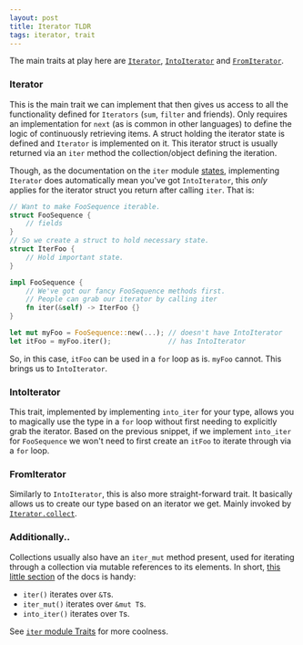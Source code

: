 ```yaml
---
layout: post
title: Iterator TLDR 
tags: iterator, trait
---
```


The main traits at play here are [`Iterator`][iterTrait], 
[`IntoIterator`][intoiterTrait] and [`FromIterator`][fromiterTrait]. 

### Iterator

This is the main trait we can implement that then gives us access 
to all the functionality defined for `Iterators` (`sum`, `filter` 
and friends). Only requires an implementation for `next` (as is
common in other languages) to define the logic of continuously 
retrieving items. A struct holding the iterator state is defined 
and `Iterator` is implemented on it. This iterator struct is 
usually returned via an `iter` method the collection/object 
defining the iteration. 

Though, as the documentation on the `iter` module [states][note1], 
implementing `Iterator` does automatically mean you've got 
`IntoIterator`, this *only* applies for the iterator struct you 
return after calling `iter`. That is:

```rust
// Want to make FooSequence iterable.
struct FooSequence {
    // fields
}
// So we create a struct to hold necessary state.
struct IterFoo {
    // Hold important state.
}

impl FooSequence {
    // We've got our fancy FooSequence methods first.
    // People can grab our iterator by calling iter
    fn iter(&self) -> IterFoo {}
}

let mut myFoo = FooSequence::new(...); // doesn't have IntoIterator
let itFoo = myFoo.iter();              // has IntoIterator
```

So, in this case, `itFoo` can be used in a `for` loop as is. `myFoo`
cannot. This brings us to `IntoIterator`.

### IntoIterator

This trait, implemented by implementing `into_iter` for your type, 
allows you to magically use the type in a `for` loop without first 
needing to explicitly grab the iterator. Based on the previous
snippet, if we implement `into_iter` for `FooSequence` we won't 
need to first create an `itFoo` to iterate through via a `for` loop.

### FromIterator

Similarly to `IntoIterator`, this is also more straight-forward 
trait. It basically allows us to create our type based on an 
iterator we get. Mainly invoked by [`Iterator.collect`][iterCollect].

### Additionally..

Collections usually also have an `iter_mut` method present, used 
for iterating through a collection via mutable references to its 
elements. In short, [this little section][formsofit] of the docs is handy:

 - `iter()` iterates over `&T`s.
 - `iter_mut()` iterates over `&mut T`s.
 - `into_iter()` iterates over `T`s.

See [`iter` module Traits][itermodTraits] for more coolness.

[iterTrait]: https://doc.rust-lang.org/std/iter/trait.Iterator.html
[intoiterTrait]: https://doc.rust-lang.org/std/iter/trait.IntoIterator.html
[fromiterTrait]: https://doc.rust-lang.org/std/iter/trait.FromIterator.html
[iterCollect]: https://doc.rust-lang.org/std/iter/trait.Iterator.html#method.collect
[note1]: https://doc.rust-lang.org/std/iter/index.html#for-loops-and-intoiterator
[formsofit]: https://doc.rust-lang.org/std/iter/index.html#the-three-forms-of-iteration
[itermodTraits]: https://doc.rust-lang.org/std/iter/index.html#traits
